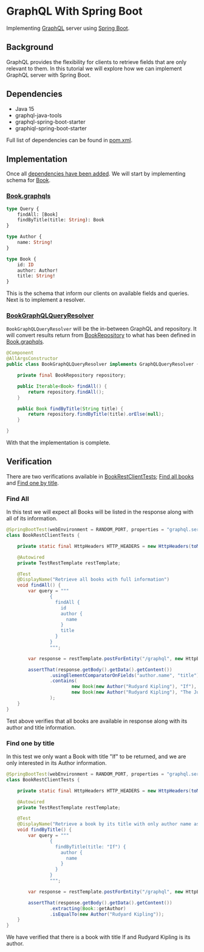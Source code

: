 # GraphQL With Spring Boot
Implementing [GraphQL][1] server using [Spring Boot][2].

## Background
GraphQL provides the flexibility for clients to retrieve fields that are only relevant to them. In this tutorial we 
will explore how we can implement GraphQL server with Spring Boot.

## Dependencies
  - Java 15
  - graphql-java-tools
  - graphql-spring-boot-starter
  - graphiql-spring-boot-starter
  
Full list of dependencies can be found in [pom.xml][3].

## Implementation
Once all [dependencies have been added][4]. We will start by implementing schema for [Book][5].

### [Book.graphqls][6]

```graphql
type Query {
    findAll: [Book]
    findByTitle(title: String): Book
}

type Author {
    name: String!
}

type Book {
    id: ID
    author: Author!
    title: String!
}
```

This is the schema that inform our clients on available fields and queries. Next is to implement a resolver.

### [BookGraphQLQueryResolver][7]
`BookGraphQLQueryResolver` will be the in-between GraphQL and repository. It will convert results return from 
[BookRepository][8] to what has been defined in [Book.graphqls][6].

```java
@Component
@AllArgsConstructor
public class BookGraphQLQueryResolver implements GraphQLQueryResolver {

    private final BookRepository repository;

    public Iterable<Book> findAll() {
        return repository.findAll();
    }

    public Book findByTitle(String title) {
        return repository.findByTitle(title).orElse(null);
    }

}
```

With that the implementation is complete.

## Verification
There are two verifications available in [BookRestClientTests][9]; [Find all books][10] and [Find one by title][11].

### Find All
In this test we will expect all Books will be listed in the response along with all of its information.

```java
@SpringBootTest(webEnvironment = RANDOM_PORT, properties = "graphql.servlet.websocket.enabled=false")
class BookRestClientTests {

    private static final HttpHeaders HTTP_HEADERS = new HttpHeaders(toMultiValueMap(Map.of(CONTENT_TYPE, List.of("application/graphql"))));

    @Autowired
    private TestRestTemplate restTemplate;

    @Test
    @DisplayName("Retrieve all books with full information")
    void findAll() {
        var query = """
                {
                  findAll {
                    id
                    author {
                      name
                    }
                    title                    
                  }
                }
                """;

        var response = restTemplate.postForEntity("/graphql", new HttpEntity<>(query, HTTP_HEADERS), BookGraphQLFindAllResponse.class);

        assertThat(response.getBody().getData().getContent())
                .usingElementComparatorOnFields("author.name", "title")
                .contains(
                        new Book(new Author("Rudyard Kipling"), "If"),
                        new Book(new Author("Rudyard Kipling"), "The Jungle Book")
                );
    }
}
```

Test above verifies that all books are available in response along with its author and title information. 

### Find one by title
In this test we only want a Book with title "If" to be returned, and we are only interested in its Author information.

```java
@SpringBootTest(webEnvironment = RANDOM_PORT, properties = "graphql.servlet.websocket.enabled=false")
class BookRestClientTests {

    private static final HttpHeaders HTTP_HEADERS = new HttpHeaders(toMultiValueMap(Map.of(CONTENT_TYPE, List.of("application/graphql"))));

    @Autowired
    private TestRestTemplate restTemplate;

    @Test
    @DisplayName("Retrieve a book by its title with only author name as response")
    void findByTitle() {
        var query = """
                {
                  findByTitle(title: "If") {
                    author {
                      name
                    }
                  }
                }
                """;

        var response = restTemplate.postForEntity("/graphql", new HttpEntity<>(query, HTTP_HEADERS), BookGraphQLFindByTitleResponse.class);

        assertThat(response.getBody().getData().getContent())
                .extracting(Book::getAuthor)
                .isEqualTo(new Author("Rudyard Kipling"));
    }
}
```

We have verified that there is a book with title If and Rudyard Kipling is its author.

[1]: https://graphql.org/
[2]: https://spring.io/projects/spring-boot
[3]: pom.xml#L23
[4]: commit/973974c725db34f7271d738da3666b14eaf0c6e7
[5]: src/main/java/scratches/boot/graphql/book/domain/Book.java
[6]: src/main/resources/Book.graphqls
[7]: src/main/java/scratches/boot/graphql/book/web/BookGraphQLQueryResolver.java
[8]: src/main/java/scratches/boot/graphql/book/domain/BookRepository.java
[9]: src/test/java/scratches/boot/graphql/book/web/BookRestClientTests.java
[10]: blob/7785ad5772d720ef5e0af85e9c4d2c4cb369c788/src/test/java/scratches/boot/graphql/book/web/BookRestClientTests.java#L36
[11]: blob/7785ad5772d720ef5e0af85e9c4d2c4cb369c788/src/test/java/scratches/boot/graphql/book/web/BookRestClientTests.java#L61
